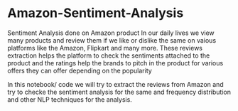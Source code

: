 # Amazon-Sentiment-Analysis
Sentiment Analysis done on Amazon product
In our daily lives we view many products and review them if we like or dislike the same on vaious platforms like the Amazon, Flipkart and many more. These reviews extraction helps the platform to check the sentiments attached to the product and the ratings help the brands to pitch in the product for various offers they can offer depending on the popularity

In this notebook/ code we will try to extract the reviews from Amazon and try to checke the sentiment analysis for the same and frequency distribution and other NLP techniques for the analysis.
